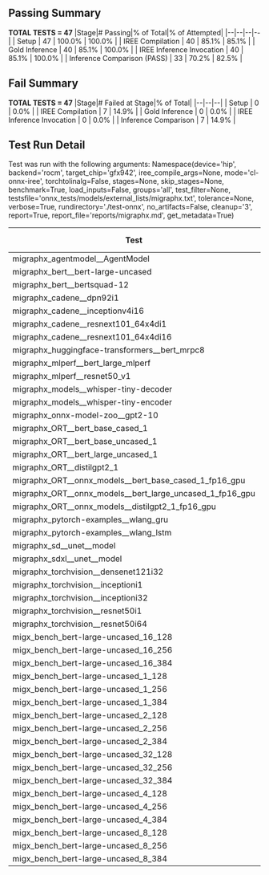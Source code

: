 ## Passing Summary

**TOTAL TESTS = 47**
|Stage|# Passing|% of Total|% of Attempted|
|--|--|--|--|
| Setup | 47 | 100.0% | 100.0% |
| IREE Compilation | 40 | 85.1% | 85.1% |
| Gold Inference | 40 | 85.1% | 100.0% |
| IREE Inference Invocation | 40 | 85.1% | 100.0% |
| Inference Comparison (PASS) | 33 | 70.2% | 82.5% |
## Fail Summary

**TOTAL TESTS = 47**
|Stage|# Failed at Stage|% of Total|
|--|--|--|
| Setup | 0 | 0.0% |
| IREE Compilation | 7 | 14.9% |
| Gold Inference | 0 | 0.0% |
| IREE Inference Invocation | 0 | 0.0% |
| Inference Comparison | 7 | 14.9% |
## Test Run Detail
Test was run with the following arguments:
Namespace(device='hip', backend='rocm', target_chip='gfx942', iree_compile_args=None, mode='cl-onnx-iree', torchtolinalg=False, stages=None, skip_stages=None, benchmark=True, load_inputs=False, groups='all', test_filter=None, testsfile='onnx_tests/models/external_lists/migraphx.txt', tolerance=None, verbose=True, rundirectory='./test-onnx', no_artifacts=False, cleanup='3', report=True, report_file='reports/migraphx.md', get_metadata=True)

| Test | Exit Status | Mean Benchmark Time (ms) | Notes |
|--|--|--|--|
| migraphx_agentmodel__AgentModel | compilation | None | |
| migraphx_bert__bert-large-uncased | PASS | 20.057123318491946 | |
| migraphx_bert__bertsquad-12 | PASS | 17.66470776727566 | |
| migraphx_cadene__dpn92i1 | compilation | None | |
| migraphx_cadene__inceptionv4i16 | PASS | 163.07387760995576 | |
| migraphx_cadene__resnext101_64x4di1 | compilation | None | |
| migraphx_cadene__resnext101_64x4di16 | PASS | 188.83745073496053 | |
| migraphx_huggingface-transformers__bert_mrpc8 | PASS | 7.7276932793727395 | |
| migraphx_mlperf__bert_large_mlperf | Numerics | 45.04515533335507 | |
| migraphx_mlperf__resnet50_v1 | PASS | 6.587006289324482 | |
| migraphx_models__whisper-tiny-decoder | PASS | 31.531281451779332 | |
| migraphx_models__whisper-tiny-encoder | Numerics | 53.370620237472345 | |
| migraphx_onnx-model-zoo__gpt2-10 | compilation | None | |
| migraphx_ORT__bert_base_cased_1 | PASS | 116.19419162161648 | |
| migraphx_ORT__bert_base_uncased_1 | PASS | 115.34533706597155 | |
| migraphx_ORT__bert_large_uncased_1 | PASS | 369.743584189564 | |
| migraphx_ORT__distilgpt2_1 | PASS | 62.972678570076816 | |
| migraphx_ORT__onnx_models__bert_base_cased_1_fp16_gpu | Numerics | 74.1122426137466 | |
| migraphx_ORT__onnx_models__bert_large_uncased_1_fp16_gpu | Numerics | 283.2191610165561 | |
| migraphx_ORT__onnx_models__distilgpt2_1_fp16_gpu | Numerics | 40.01094504971715 | |
| migraphx_pytorch-examples__wlang_gru | PASS | 23.951599525068612 | |
| migraphx_pytorch-examples__wlang_lstm | PASS | 13.3452784714543 | |
| migraphx_sd__unet__model | compilation | None | |
| migraphx_sdxl__unet__model | compilation | None | |
| migraphx_torchvision__densenet121i32 | PASS | 73.63331334285989 | |
| migraphx_torchvision__inceptioni1 | PASS | 19.428770146246446 | |
| migraphx_torchvision__inceptioni32 | PASS | 140.84811674741405 | |
| migraphx_torchvision__resnet50i1 | compilation | None | |
| migraphx_torchvision__resnet50i64 | PASS | 170.39140302222222 | |
| migx_bench_bert-large-uncased_16_128 | PASS | 35.65357538172975 | |
| migx_bench_bert-large-uncased_16_256 | PASS | 61.243102638841115 | |
| migx_bench_bert-large-uncased_16_384 | Numerics | 77.92097068805661 | |
| migx_bench_bert-large-uncased_1_128 | PASS | 13.581945104341882 | |
| migx_bench_bert-large-uncased_1_256 | PASS | 13.787012139420492 | |
| migx_bench_bert-large-uncased_1_384 | PASS | 20.051597111991473 | |
| migx_bench_bert-large-uncased_2_128 | PASS | 13.393686570895786 | |
| migx_bench_bert-large-uncased_2_256 | PASS | 14.133628217192985 | |
| migx_bench_bert-large-uncased_2_384 | PASS | 22.102052178133718 | |
| migx_bench_bert-large-uncased_32_128 | PASS | 73.74098978471011 | |
| migx_bench_bert-large-uncased_32_256 | PASS | 110.79528559154521 | |
| migx_bench_bert-large-uncased_32_384 | Numerics | 154.5239753400286 | |
| migx_bench_bert-large-uncased_4_128 | PASS | 15.12151824283427 | |
| migx_bench_bert-large-uncased_4_256 | PASS | 18.168975720500463 | |
| migx_bench_bert-large-uncased_4_384 | PASS | 27.719653394694124 | |
| migx_bench_bert-large-uncased_8_128 | PASS | 21.02796733379364 | |
| migx_bench_bert-large-uncased_8_256 | PASS | 29.53913655882287 | |
| migx_bench_bert-large-uncased_8_384 | PASS | 43.53306860624192 | |
